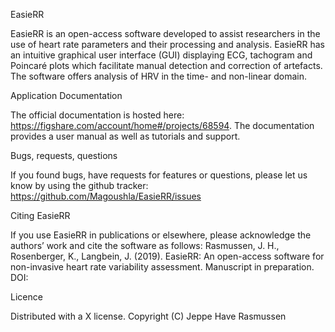 
EasieRR 

EasieRR is an open-access software developed to assist researchers in the use of heart rate parameters and their processing and analysis. 
EasieRR has an intuitive graphical user interface (GUI) displaying ECG, tachogram and Poincaré plots which facilitate manual detection and correction of artefacts.
The software offers analysis of HRV in the time- and non-linear domain.

Application Documentation

The official documentation is hosted here: https://figshare.com/account/home#/projects/68594.
The documentation provides a user manual as well as tutorials and support.

Bugs, requests, questions

If you found bugs, have requests for features or questions, please let us know by using the github tracker: https://github.com/Magoushla/EasieRR/issues

Citing EasieRR

If you use EasieRR in publications or elsewhere, please acknowledge the authors’ work and cite the software as follows: 
Rasmussen, J. H., Rosenberger, K., Langbein, J. (2019). EasieRR: An open-access software for non-invasive heart rate variability assessment. Manuscript in preparation. DOI:

Licence

Distributed with a X license.
Copyright (C) Jeppe Have Rasmussen

